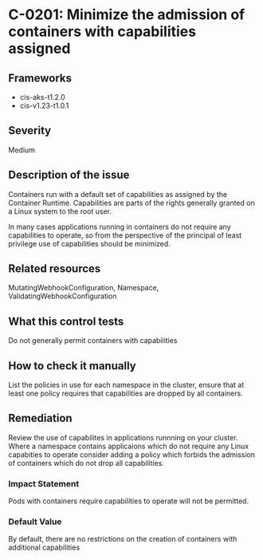 # C-0201: Minimize the admission of containers with capabilities assigned

## Frameworks
* cis-aks-t1.2.0
* cis-v1.23-t1.0.1
 
## Severity
Medium

## Description of the issue
Containers run with a default set of capabilities as assigned by the Container Runtime. Capabilities are parts of the rights generally granted on a Linux system to the root user.

 In many cases applications running in containers do not require any capabilities to operate, so from the perspective of the principal of least privilege use of capabilities should be minimized.
 
## Related resources
MutatingWebhookConfiguration, Namespace, ValidatingWebhookConfiguration
 
## What this control tests 
Do not generally permit containers with capabilities
 
## How to check it manually 
List the policies in use for each namespace in the cluster, ensure that at least one policy requires that capabilities are dropped by all containers.
 
## Remediation
Review the use of capabilites in applications runnning on your cluster. Where a namespace contains applicaions which do not require any Linux capabities to operate consider adding a policy which forbids the admission of containers which do not drop all capabilities.
 
### Impact Statement
Pods with containers require capabilities to operate will not be permitted.
 
### Default Value
By default, there are no restrictions on the creation of containers with additional capabilities
 
